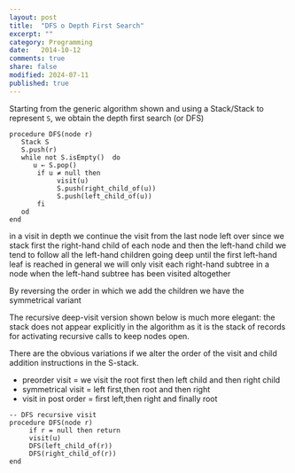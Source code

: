 ```yaml
---
layout: post
title:  "DFS o Depth First Search"
excerpt: ""
category: Programming
date:   2014-10-12
comments: true
share: false
modified: 2024-07-11
published: true
---
```




Starting from the generic algorithm shown and using a Stack/Stack to represent `S`, we obtain the depth first search (or DFS)

```
procedure DFS(node r)
   Stack S
   S.push(r)
   while not S.isEmpty()  do
      u ← S.pop()
       if u ≠ null then
            visit(u)
            S.push(right_child_of(u))
            S.push(left_child_of(u))
       fi
   od
end 
```

in a visit in depth we continue the visit from the last node left over
since we stack first the right-hand child of each node and then the left-hand child we tend to follow all the left-hand children going deep until the first left-hand leaf is reached in general we will only visit each right-hand subtree in a node when the left-hand subtree has been visited altogether


By reversing the order in which we add the children we have the symmetrical variant

The recursive deep-visit version shown below is much more elegant:
the stack does not appear explicitly in the algorithm as it is the stack of records for activating recursive calls to keep nodes open.

There are the obvious variations if we alter the order of the visit and child addition instructions in the S-stack.
* preorder visit = we visit the root first then left child and then right child
* symmetrical visit = left first,then root and then right
* visit in post order = first left,then right and finally root

```
-- DFS recursive visit
procedure DFS(node r)
     if r = null then return
     visit(u)
     DFS(left_child_of(r))
     DFS(right_child_of(r))
end
```
